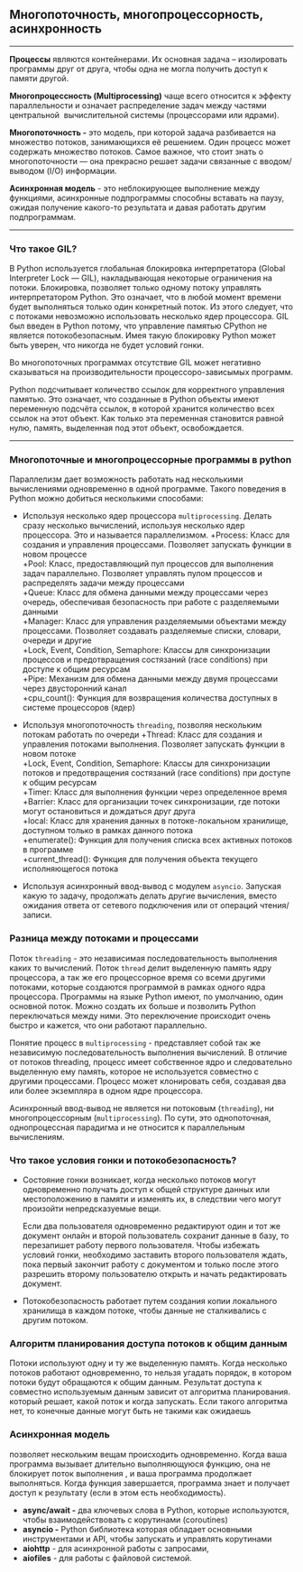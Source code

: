 ## Многопоточность, многопроцессорность, асинхронность 
____
**Процессы** являются контейнерами. Их основная задача – изолировать программы друг от друга, чтобы одна не могла получить доступ к памяти другой.

**Многопроцессность (Multiprocessing)** чаще всего относится к эффекту параллельности и означает распределение задач между частями центральной
 вычислительной системы (процессорами или ядрами).

**Многопоточность -** это модель, при которой задача разбивается на множество потоков, занимающихся её решением. 
Один процесс может содержать множество потоков. Самое важное, что стоит знать о многопоточности —
она прекрасно решает задачи связанные с вводом/выводом (I/O) информации.

**Асинхронная модель** - это неблокирующее выполнение между функциями, асинхронные подпрограммы способны вставать на паузу, 
ожидая получение какого-то результата и давая работать другим подпрограммам.
____
### Что такое GIL?

В Python используется глобальная блокировка интерпретатора (Global Interpreter Lock — GIL), 
накладывающая некоторые ограничения на потоки.
Блокировка, позволяет только одному потоку управлять интерпретатором Python. Это означает, 
что в любой момент времени будет выполняться только один конкретный поток. Из этого следует, 
что с потоками невозможно использовать несколько ядер процессора.
GIL был введен в Python потому, что управление памятью CPython не является потокобезопасным. 
Имея такую блокировку Python может быть уверен, что никогда не будет условий гонки. 

Во многопоточных программах отсутствие GIL может негативно сказываться на производительности процессоро-зависымых программ.

Python подсчитывает количество ссылок для корректного управления памятью. Это означает,
что созданные в Python объекты имеют переменную подсчёта ссылок, в которой хранится количество всех ссылок на этот объект. 
Как только эта переменная становится равной нулю, память, выделенная под этот объект, освобождается.
____  
### Многопоточные и многопроцессорные программы в python

Параллелизм дает возможность работать над несколькими вычислениями одновременно в одной программе. Такого поведения в Python можно добиться несколькими способами:
- Используя несколько ядер процессора `multiprocessing`. Делать сразу несколько вычислений, используя несколько ядер процессора. Это и называется параллелизмом.
    +Process: Класс для создания и управления процессами. Позволяет запускать функции в новом процессе  
    +Pool: Класс, предоставляющий пул процессов для выполнения задач параллельно. Позволяет управлять пулом процессов и распределять задачи между процессами  
    +Queue: Класс для обмена данными между процессами через очередь, обеспечивая безопасность при работе с разделяемыми данными  
    +Manager: Класс для управления разделяемыми объектами между процессами. Позволяет создавать разделяемые списки, словари, очереди и другие  
    +Lock, Event, Condition, Semaphore: Классы для синхронизации процессов и предотвращения состязаний (race conditions) при доступе к общим ресурсам  
    +Pipe: Механизм для обмена данными между двумя процессами через двусторонний канал  
    +cpu_count(): Функция для возвращения количества доступных в системе процессоров (ядер)
  
- Используя многопоточность `threading`, позволяя нескольким потокам работать по очереди
     +Thread: Класс для создания и управления потоками выполнения. Позволяет запускать функции в новом потоке  
     +Lock, Event, Condition, Semaphore: Классы для синхронизации потоков и предотвращения состязаний (race conditions) при доступе к общим ресурсам  
     +Timer: Класс для выполнения функции через определенное время  
     +Barrier: Класс для организации точек синхронизации, где потоки могут остановиться и дождаться друг друга  
     +local: Класс для хранения данных в потоке-локальном хранилище, доступном только в рамках данного потока  
     +enumerate(): Функция для получения списка всех активных потоков в программе  
     +current_thread(): Функция для получения объекта текущего исполняющегося потока  
    
- Используя асинхронный ввод-вывод с модулем `asyncio`. Запуская какую то задачу, продолжать делать другие вычисления, вместо ожидания ответа от сетевого подключения или от операций чтения/записи.

### Разница между потоками и процессами

Поток `threading` - это независимая последовательность выполнения каких то вычислений. Поток `thread` делит выделенную память ядру процессора, а так же его процессорное время со всеми другими потоками, которые создаются программой в рамках одного ядра процессора. Программы на языке Python имеют, по умолчанию, один основной поток. Можно создать их больше и позволить Python переключаться между ними. Это переключение происходит очень быстро и кажется, что они работают параллельно.

Понятие процесс в `multiprocessing` - представляет собой так же независимую последовательность выполнения вычислений. В отличие от потоков threading, процесс имеет собственное ядро и следовательно выделенную ему память, которое не используется совместно с другими процессами. Процесс может клонировать себя, создавая два или более экземпляра в одном ядре процессора.

Асинхронный ввод-вывод не является ни потоковым (`threading`), ни многопроцессорным (`multiprocessing`). По сути, это однопоточная, однопроцессная парадигма и не относится к параллельным вычислениям.

### Что такое условия гонки и потокобезопасность?

- Состояние гонки возникает, когда несколько потоков могут одновременно получать доступ к общей структуре данных или местоположению в памяти и изменять их, в следствии чего могут произойти непредсказуемые вещи.
    
    Если два пользователя одновременно редактируют один и тот же документ онлайн и второй пользователь сохранит данные в базу, то перезапишет работу первого пользователя. Чтобы избежать условий гонки, необходимо заставить второго пользователя ждать, пока первый закончит работу с документом и только после этого разрешить второму пользователю открыть и начать редактировать документ.
    
- Потокобезопасность работает путем создания копии локального хранилища в каждом потоке, чтобы данные не сталкивались с другим потоком.

### Алгоритм планирования доступа потоков к общим данным

Потоки используют одну и ту же выделенную память. Когда несколько потоков работают одновременно, то нельзя угадать порядок, в котором потоки будут обращаются к общим данным. Результат доступа к совместно используемым данным зависит от алгоритма планирования. который решает, какой поток и когда запускать. Если такого алгоритма нет, то конечные данные могут быть не такими как ожидаешь

### Асинхронная модель

позволяет нескольким вещам происходить одновременно. Когда ваша программа вызывает длительно выполняющуюся функцию, она не блокирует поток выполнения
, и ваша программа продолжает выполняться. Когда функция завершается, программа знает и получает доступ к результату (если в этом есть необходимость).

- **async/await -** два ключевых слова в Python, которые используются, чтобы взаимодействовать с корутинами (coroutines)
- **asyncio -** Python библиотека которая обладает основными инструментами и API, чтобы запускать и управлять корутинами
- **aiohttp** - для асинхронной работы с запросами,
- **aiofiles** - для работы с файловой системой.
